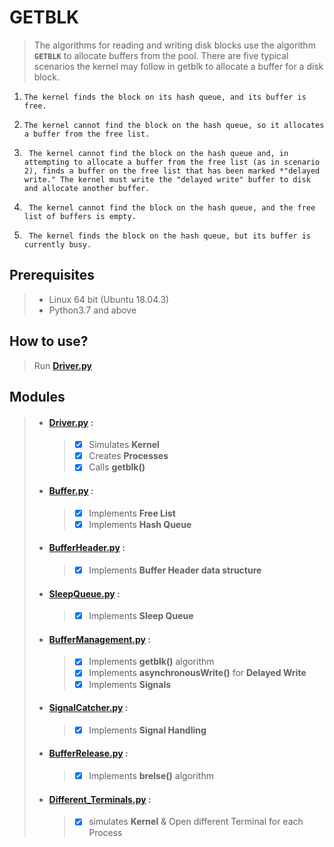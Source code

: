# GETBLK 

> The algorithms for reading and writing disk blocks use the algorithm **`GETBLK`** to allocate buffers from the pool.
There are five typical scenarios the kernel may follow in getblk to allocate a buffer for a disk block.

1. ```The kernel finds the block on its hash queue, and its buffer is free.```
2. ```The kernel cannot find the block on the hash queue, so it allocates a buffer from the free list.```

3. ``` The kernel cannot find the block on the hash queue and, in attempting to allocate a buffer from the free list (as in scenario 2), finds a buffer on the free list that has been marked *"delayed write." The kernel must write the "delayed write" buffer to disk and allocate another buffer.```
4. ``` The kernel cannot find the block on the hash queue, and the free list of buffers is empty.```

5. ``` The kernel finds the block on the hash queue, but its buffer is currently busy.```
## Prerequisites
>* Linux 64 bit (Ubuntu 18.04.3) 
>* Python3.7 and above
## How to use?
> Run  **[Driver.py](Driver.py)**

## Modules
>- #### [Driver.py](Driver.py) :
>      > - [X] Simulates **Kernel**
>      > - [X] Creates **Processes** 
>      > - [X] Calls **getblk()** 
>- #### [Buffer.py](Buffer.py) :
>      > - [X] Implements **Free List**
>      > - [X] Implements **Hash Queue**
>- #### [BufferHeader.py](BufferHeader.py) :
>      > - [X] Implements **Buffer Header data structure**
>- #### [SleepQueue.py](SleepQueue.py) :
>      > - [X] Implements **Sleep Queue**
>- #### [BufferManagement.py](BufferManagement.py) :
>      > - [X] Implements **getblk()** algorithm
>      > - [X] Implements **asynchronousWrite()** for **Delayed Write**
>      > - [X] Implements **Signals**
>- ####  [SignalCatcher.py](SignalCatcher.py) :
>      > - [X] Implements **Signal Handling**
>- ####  [BufferRelease.py](BufferRelease.py) :
>      > - [X] Implements **brelse()** algorithm
>- ####  [Different_Terminals.py](Different_Terninals.py) :
>      > - [X] simulates **Kernel** & Open different Terminal for each Process 

